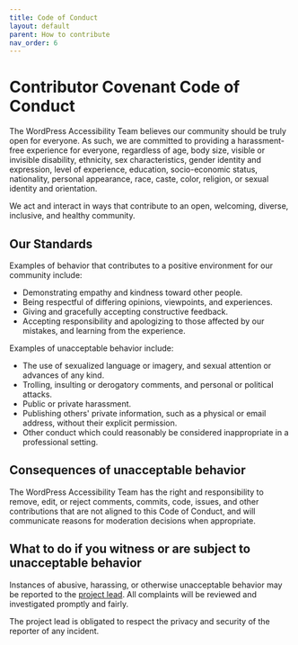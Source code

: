 ```yaml
---
title: Code of Conduct
layout: default
parent: How to contribute
nav_order: 6
---
```


# Contributor Covenant Code of Conduct

The WordPress Accessibility Team believes our community should be truly open for everyone. As such, we are committed to providing a harassment-free experience for everyone, regardless of age, body size, visible or invisible disability, ethnicity, sex characteristics, gender
identity and expression, level of experience, education, socio-economic status,
nationality, personal appearance, race, caste, color, religion, or sexual
identity and orientation.

We act and interact in ways that contribute to an open, welcoming,
diverse, inclusive, and healthy community.

## Our Standards

Examples of behavior that contributes to a positive environment for our
community include:

- Demonstrating empathy and kindness toward other people.
- Being respectful of differing opinions, viewpoints, and experiences.
- Giving and gracefully accepting constructive feedback.
- Accepting responsibility and apologizing to those affected by our mistakes,
  and learning from the experience.

Examples of unacceptable behavior include:

- The use of sexualized language or imagery, and sexual attention or advances of
  any kind.
- Trolling, insulting or derogatory comments, and personal or political attacks.
- Public or private harassment.
- Publishing others' private information, such as a physical or email address,
  without their explicit permission.
- Other conduct which could reasonably be considered inappropriate in a
  professional setting.

## Consequences of unacceptable behavior

The WordPress Accessibility Team has the right and responsibility to remove, edit, or reject
comments, commits, code, issues, and other contributions that are
not aligned to this Code of Conduct, and will communicate reasons for moderation
decisions when appropriate.

## What to do if you witness or are subject to unacceptable behavior

Instances of abusive, harassing, or otherwise unacceptable behavior may be
reported to the [project lead](https://rianrietveld.com/contact-rian-rietveld/). All complaints will be reviewed and investigated promptly and fairly.

The project lead is obligated to respect the privacy and security of the
reporter of any incident.
